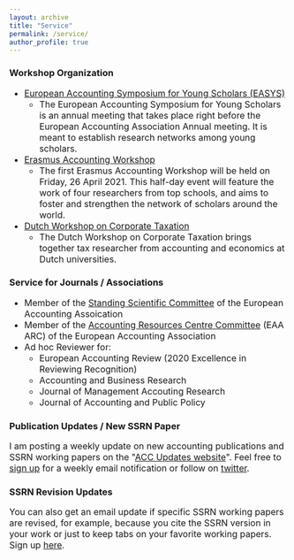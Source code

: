 ```yaml
---
layout: archive
title: "Service"
permalink: /service/
author_profile: true
---
```

 
<h3> Workshop Organization </h3>
<font size="3"> 

 <ul>
  <li>   <a href="http://easys-online.com/" target="_blank">European Accounting Symposium for Young Scholars (EASYS)</a>   
       <ul>  <li> The European Accounting Symposium for Young Scholars is an annual meeting that takes place right before the European Accounting Association Annual meeting. It is meant to establish research networks among young scholars.  </li> </ul>  </li> 
 <li> <a href="https://www.eur.nl/en/ese/events/erasmus-accounting-workshop" target="_blank">Erasmus Accounting Workshop</a>  
      <ul> <li> The first Erasmus Accounting Workshop will be held on Friday, 26 April 2021. This half-day event will feature the work of four researchers from top schools, and aims to foster and strengthen the network of scholars around the world. </li> </ul> </li> 
 <li> <a href="https://www.eur.nl/en/ese/events/dutch-workshop-corporate-taxation" target="_blank">Dutch Workshop on Corporate Taxation</a>  
      <ul> <li> The Dutch Workshop on Corporate Taxation brings together tax researcher from accounting and economics at Dutch universities.   </li>  </ul> </li> 
  </ul>
</font> 

<h3> Service for Journals / Associations </h3>

<font size="3"> 
 
 <ul> 
  <li> Member of the <a href="http://www.eaa-online.org/r/Standing_Scientific_Committee" target="_blank">Standing Scientific Committee</a> of the European Accounting Assoication   </li> 
 <li> Member of the 
  <a href="https://arc.eaa-online.org/accounting-resources-centre-committee" target="_blank">Accounting Resources Centre Committee</a> (EAA ARC) of the European Accounting Association </li> 
 <li> Ad hoc Reviewer for: 
    <ul>  
     <li> European Accounting Review (2020 Excellence in Reviewing Recognition) </li>
     <li> Accounting and Business Research </li>
     <li> Journal of Management Accouting Research </li>
     <li> Journal of Accounting and Public Policy </li>
    </ul> </li>
  </ul>
  </font>
  
  <h3> Publication Updates / New SSRN Paper </h3>

<font size="3"> 
<p>
I am posting a weekly update on new accounting publications and SSRN working papers on the "<a href="http://easys-online.com/accupdate/" target="_blank">ACC Updates website</a>". Feel free to <a href="http://easys-online.com/subscribe-acc-updates/" target="_blank">sign up</a> for a weekly email notification or follow on <a href="https://twitter.com/updates_acc?lang=en" target="_blank">twitter</a>. 
</p>
</font>
 
<h3> SSRN Revision Updates </h3>
<font size="3"> 
 <p>
You can also get an email update if specific SSRN working papers are revised, for example, because you cite the SSRN version in your work or just to keep tabs on your favorite working papers. Sign up <a href="http://easys-online.com/ssrn-revision-updates/" target="_blank">here</a>.
</p>
</font> 

 
     
      

